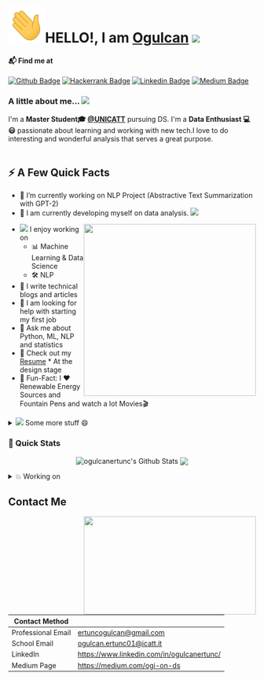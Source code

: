 <h1> <img src="https://raw.githubusercontent.com/ABSphreak/ABSphreak/master/gifs/Hi.gif" width="75px">HELLO!, I am <a href="https://github.com/ogulcanertunc">Ogulcan</a> <img src="https://emojis.slackmojis.com/emojis/images/1572027878/6937/blob_thumbs_up.png?1572027878" width="30px"></h1>
</h1>

#### 📬 Find me at
[![Github Badge](http://img.shields.io/badge/-Github-black?style=flat-square&logo=github&link=https://github.com/ogulcanertunc/)](https://github.com/ogulcanertunc) 
[![Hackerrank Badge](https://img.shields.io/badge/-Hackerrank-2EC866?style=flat-square&logo=HackerRank&logoColor=white&link=https://www.hackerrank.com/ogulcan_ertunc01)](https://www.hackerrank.com/ogulcan_ertunc01)
[![Linkedin Badge](https://img.shields.io/badge/-LinkedIn-blue?style=flat-square&logo=Linkedin&logoColor=white&link=https://www.linkedin.com/in/ogulcanertunc/)](https://www.linkedin.com/in/ogulcanertunc/)
[![Medium Badge](https://img.shields.io/badge/@ertuncogulcan-black?style=flat&logo=medium&logoColor=white&link=https://medium.com/@ertuncogulcan)](https://medium.com/@ertuncogulcan)



### A little about me...  <img src="https://media.giphy.com/media/3oKIP9hfEsvPHxfIk0/giphy.gif" width="100"> 
I'm a **Master Student🎓 [@UNICATT](https://www.unicatt.it/)** pursuing DS. I'm a **Data Enthusiast 💻 😃** passionate about learning and working with new tech.I love to do interesting and wonderful analysis that serves a great purpose. <br/><br/>




## ⚡️ A Few Quick Facts

- 🔭 I’m currently working on NLP Project (Abstractive Text Summarization with GPT-2)
- 🌱 I am currently developing myself on data analysis. <img src="https://emojis.slackmojis.com/emojis/images/1516924249/3439/python_explode.gif?1516924249" width="30"> 
<img width="350" height="350" src="https://media.giphy.com/media/26ufdipQqU2lhNA4g/giphy.gif" align=right>

- <img src="https://media.giphy.com/media/MdA16VIoXKKxNE8Stk/giphy.gif" width="80">  I enjoy working on
  - 📊 Machine Learning & Data Science
  - 🛠  NLP
- 📝 I write technical blogs and articles
- 🤔 I am looking for help with starting my first job
- 💬 Ask me about Python, ML, NLP and statistics
- 📙 Check out my [Resume]() * At the design stage
- 🎉 Fun-Fact: I ❤️ Renewable Energy Sources and Fountain Pens and watch a lot Movies🎬



<details>

  <summary> <img src="https://media.giphy.com/media/1jXGsHY2EKdL27mEMd/giphy.gif" width="100"> Some more stuff 😄</summary>
  
### 🖥️ My Setup
<code><img height="30" src="https://cdn.icon-icons.com/icons2/2530/PNG/512/pc_button_icon_151862.png"></code>
<code><img height="30" src="https://cdn.icon-icons.com/icons2/2530/PNG/512/jetbrains_pycharm_button_icon_151876.png"></code>
<code><img height="30" src="https://cdn.icon-icons.com/icons2/2530/PNG/512/visualstudio_button_icon_151869.png"></code>
<code><img height="30" src="https://cdn.icon-icons.com/icons2/2667/PNG/512/jupyter_app_icon_161280.png"></code>
<code><img height="30" src="https://upload.wikimedia.org/wikipedia/en/c/cd/Anaconda_Logo.png"></code>
<code><img height="30" src="https://cdn.icon-icons.com/icons2/2699/PNG/512/spotify_logo_icon_168793.png"></code>



### ⚙️ Some Tool and Tech I use
<code><img height="30" src="https://upload.wikimedia.org/wikipedia/commons/thumb/c/c3/Python-logo-notext.svg/1024px-Python-logo-notext.svg.png"></code>
<code><img height="30" src="https://cran.r-project.org/Rlogo.svg"></code>
<code><img height="30" src="https://upload.wikimedia.org/wikipedia/commons/thumb/e/ed/Pandas_logo.svg/1200px-Pandas_logo.svg.png"></code>
<code><img height="30" src="https://upload.wikimedia.org/wikipedia/commons/thumb/3/31/NumPy_logo_2020.svg/1280px-NumPy_logo_2020.svg.png"></code>
<code><img height="30" src="https://matplotlib.org/stable/_static/logo2_compressed.svg"></code>
<code><img height="30" src="https://upload.wikimedia.org/wikipedia/commons/thumb/e/e0/Git-logo.svg/1280px-Git-logo.svg.png"></code>
<code><img height="30" src="https://upload.wikimedia.org/wikipedia/commons/9/96/Pytorch_logo.png"></code>
<code><img height="30" src="https://upload.wikimedia.org/wikipedia/commons/thumb/2/2d/Tensorflow_logo.svg/173px-Tensorflow_logo.svg.png"></code>
<code><img height="30" src="https://avatars2.githubusercontent.com/u/1728152?s=200&v=4"></code>
  
</details>


### 🚀 Quick Stats
<p align="center">
<img align="center" src="https://github-readme-stats.vercel.app/api?username=ogulcanertunc&show_icons=true&line_height=21" alt="ogulcanertunc's Github Stats" />
<img align="center" src="https://github-readme-stats.vercel.app/api/top-langs/?username=ogulcanertunc&theme=default&line_height=27&layout=compact" />
</p>




<details>
<summary> 💥 Working on </summary>
<br>
<p align="center">
<a href="https://github.com/ogulcanertunc/Data-Science-Projects">
<img src="https://github-readme-stats.vercel.app/api/pin/?username=ogulcanertunc&repo=Data-Science-Projects&show_owner=true" />
</a>&ensp;
<a href="https://github.com/ogulcanertunc/Abstractive-Text-Summarization">
<img src="https://github-readme-stats.vercel.app/api/pin/?username=ogulcanertunc&repo=Abstractive-Text-Summarization&show_owner=true" />
</a>
</p>
</details>

## Contact Me 
<img width="350" height="200" src="https://media.giphy.com/media/SWVvc60hK5uDKEiIGL/giphy.gif" align=right>

| Contact Method |  | 
| --- | --- |
| Professional Email | ertuncogulcan@gmail.com |
| School Email | ogulcan.ertunc01@icatt.it |
| LinkedIn | https://www.linkedin.com/in/ogulcanertunc/ |
| Medium Page | https://medium.com/ogi-on-ds | 



<!--
**ogulcanertunc/Ogulcan_Ertunc** is a ✨ _special_ ✨ repository because its `README.md` (this file) appears on your GitHub profile.
